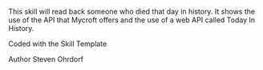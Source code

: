 This skill will read back someone who died that day in history. It shows the use
of the API that Mycroft offers and the use of a web API called Today In History.

Coded with the Skill Template

Author Steven Ohrdorf
